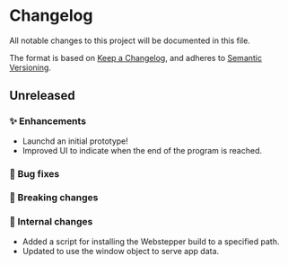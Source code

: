# Changelog

All notable changes to this project will be documented in this file.

The format is based on [Keep a Changelog](https://keepachangelog.com/en/1.0.0/),
and adheres to [Semantic Versioning](https://semver.org/spec/v2.0.0.html).

## Unreleased

### ✨ Enhancements

- Launchd an initial prototype!
- Improved UI to indicate when the end of the program is reached.

### 🐛 Bug fixes

### 🚨 Breaking changes

### 🔧 Internal changes

- Added a script for installing the Webstepper build to a specified path.
- Updated to use the window object to serve app data.
